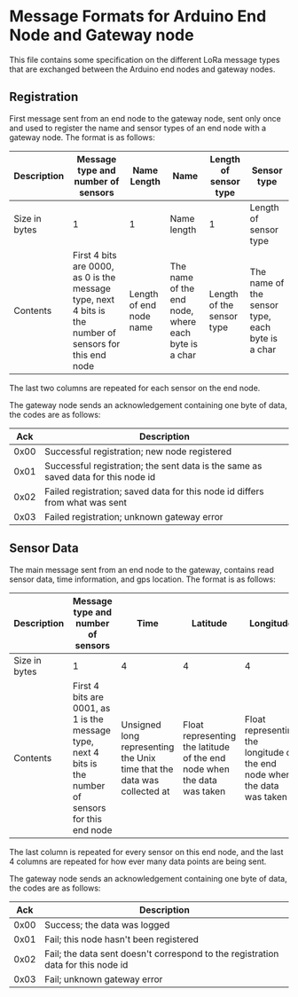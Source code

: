 # Message Formats for Arduino End Node and Gateway node

This file contains some specification on the different LoRa message types that are exchanged between the Arduino end nodes and gateway nodes.

## Registration

First message sent from an end node to the gateway node, sent only once and used to register the name and sensor types of an end node with a gateway node. The format is as follows: 

| Description   | Message type and number of sensors                                                                      | Name Length             | Name                                                | Length of sensor type     | Sensor type                                      |
|---------------|---------------------------------------------------------------------------------------------------------|-------------------------|-----------------------------------------------------|---------------------------|--------------------------------------------------|
| Size in bytes | 1                                                                                                       | 1                       | Name length                                         | 1                         | Length of sensor type                            |
| Contents      | First 4 bits are 0000, as 0 is the message type, next 4 bits is the number of sensors for this end node | Length of end node name | The name of the end node, where each byte is a char | Length of the sensor type | The name of the sensor type, each byte is a char |

The last two columns are repeated for each sensor on the end node.

The gateway node sends an acknowledgement containing one byte of data, the codes are as follows:

| Ack  | Description                                                                       |
|------|-----------------------------------------------------------------------------------|
| 0x00 | Successful registration; new node registered                                      |
| 0x01 | Successful registration; the sent data is the same as saved data for this node id |
| 0x02 | Failed registration; saved data for this node id differs from what was sent       |
| 0x03 | Failed registration; unknown gateway error                                        |


## Sensor Data

The main message sent from an end node to the gateway, contains read sensor data, time information, and gps location. The format is as follows: 

| Description   | Message type and number of sensors                                                                      | Time                                                                    | Latitude                                                                | Longitude                                                                | Sensor Data                               |
|---------------|---------------------------------------------------------------------------------------------------------|-------------------------------------------------------------------------|-------------------------------------------------------------------------|--------------------------------------------------------------------------|-------------------------------------------|
| Size in bytes | 1                                                                                                       | 4                                                                       | 4                                                                       | 4                                                                        | 4                                         |
| Contents      | First 4 bits are 0001, as 1 is the message type, next 4 bits is the number of sensors for this end node | Unsigned long representing the Unix time that the data was collected at | Float representing the latitude of the end node when the data was taken | Float representing the longitude of the end node when the data was taken | Float representing the data of the sensor |

The last column is repeated for every sensor on this end node, and the last 4 columns are repeated for how ever many data points are being sent.

The gateway node sends an acknowledgement containing one byte of data, the codes are as follows:

| Ack  | Description                                                                      |
|------|----------------------------------------------------------------------------------|
| 0x00 | Success; the data was logged                                                     |
| 0x01 | Fail; this node hasn't been registered                                           |
| 0x02 | Fail; the data sent doesn't correspond to the registration data for this node id |
| 0x03 | Fail; unknown gateway error                                                      |



